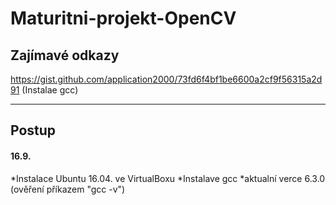 # Maturitni-projekt-OpenCV

## Zajímavé odkazy 
https://gist.github.com/application2000/73fd6f4bf1be6600a2cf9f56315a2d91 (Instalae gcc)

---

## Postup
#### 16.9.
*Instalace Ubuntu 16.04. ve VirtualBoxu
*Instalave gcc
*aktualní verce 6.3.0 (ověření příkazem "gcc -v")
